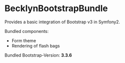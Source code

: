 BecklynBootstrapBundle
======================

Provides a basic integration of Bootstrap v3 in Symfony2.

Bundled components:

* Form theme
* Rendering of flash bags



Bundled Bootstrap-Version: **3.3.6**
